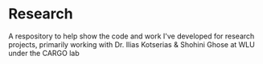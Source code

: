 # Research
A respository to help show the code and work I've developed for research projects, primarily working with Dr. Ilias Kotserias &amp; Shohini Ghose at WLU under the CARGO lab
